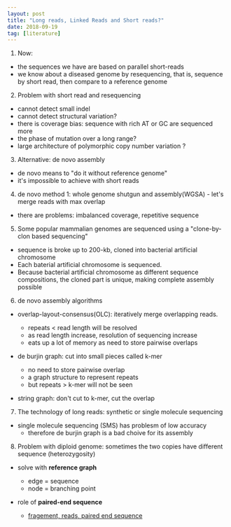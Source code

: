```yaml
---
layout: post
title: "Long reads, Linked Reads and Short reads?"
date: 2018-09-19
tag: [literature]
---
```


1. Now:
- the sequences we have are based on parallel short-reads
- we know about a diseased genome by resequencing, that is, sequence by short read, then compare to a reference genome

2. Problem with short read and resequencing
- cannot detect small indel
- cannot detect structural variation?
- there is coverage bias: sequence with rich AT or GC are sequenced more
- the phase of mutation over a long range?
- large architecture of polymorphic copy number variation ?

3. Alternative: de novo assembly
- de novo means to "do it without reference genome"
- it's impossible to achieve with short reads

4. de novo method 1: whole genome shutgun and assembly(WGSA) - let's merge reads with max overlap
- there are problems: imbalanced coverage, repetitive sequence

5. Some popular mammalian genomes are sequenced using a "clone-by-clon based sequencing"
- sequence is broke up to 200-kb, cloned into bacterial artificial chromosome
- Each baterial artificial chromosome is sequenced.
- Because bacterial artificial chromosome as different sequence compositions, the cloned part is unique, making complete assembly possible

6. de novo assembly algorithms
- overlap-layout-consensus(OLC): iteratively merge overlapping reads.
    - repeats < read length will be resolved
    - as read length increase, resolution of sequencing increase
    - eats up a lot of memory as need to store pairwise overlaps
    
- de burjin graph: cut into small pieces called k-mer
    - no need to store pairwise overlap
    - a graph structure to represent repeats
    - but repeats > k-mer will not be seen

- string graph: don't cut to k-mer, cut the overlap


7. The technology of long reads: synthetic or single molecule sequencing
- single molecule sequencing (SMS) has problesm of low accuracy
    - therefore de burjin graph is a bad choive for its assembly
    
8. Problem with diploid genome: sometimes the two copies have different sequence (heterozygosity)
- solve with **reference graph**
    - edge = sequence
    - node = branching point
    
- role of **paired-end sequence**
    - [fragement, reads, paired end sequence](http://www.frontiersin.org/files/Articles/77572/fgene-05-00005-HTML/image_m/fgene-05-00005-g001.jpg)
